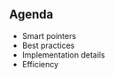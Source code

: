 ﻿## Agenda

* <!-- .element: class="fragment fade-in" --> Smart pointers
* <!-- .element: class="fragment fade-in" --> Best practices
* <!-- .element: class="fragment fade-in" --> Implementation details
* <!-- .element: class="fragment fade-in" --> Efficiency
